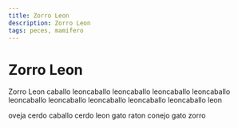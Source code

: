 ```yaml
---
title: Zorro Leon
description: Zorro Leon
tags: peces, mamifero
---
```


# Zorro Leon

Zorro Leon caballo leoncaballo leoncaballo leoncaballo leoncaballo leoncaballo leoncaballo leoncaballo leoncaballo leoncaballo leon

oveja cerdo caballo cerdo leon gato raton conejo gato zorro